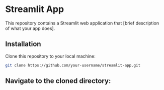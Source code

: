# Streamlit App

This repository contains a Streamlit web application that [brief description of what your app does].

## Installation

Clone this repository to your local machine:

```bash
git clone https://github.com/your-username/streamlit-app.git
```

## Navigate to the cloned directory:
